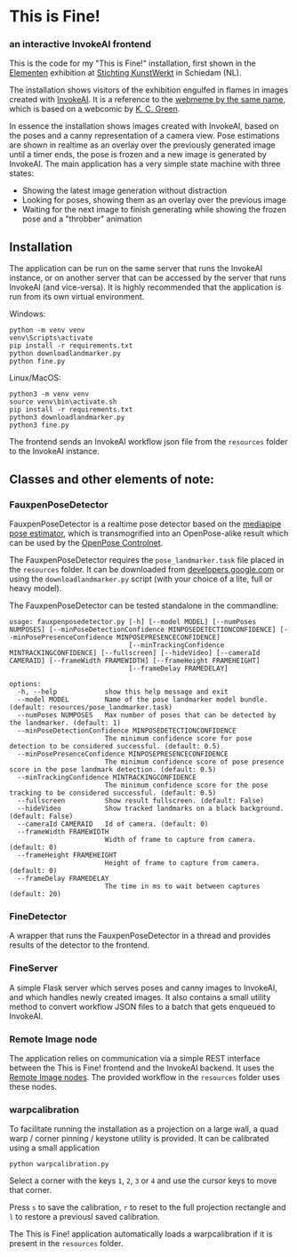 # This is Fine!
### an interactive InvokeAI frontend

This is the code for my "This is Fine!" installation, first shown in the [Elementen](https://stichtingkunstwerkt.nl/exposities/2023/elementen) exhibition at [Stichting KunstWerkt](https://stichtingkunstwerkt.nl) in Schiedam (NL).

The installation shows visitors of the exhibition engulfed in flames in images created with [InvokeAI](https://invoke.ai/). It is a reference to the [webmeme by the same name](https://knowyourmeme.com/memes/this-is-fine), which is based on a webcomic by [K. C. Green](https://knowyourmeme.com/memes/people/kc-green).

In essence the installation shows images created with InvokeAI, based on the poses and a canny representation of a camera view. Pose estimations are shown in realtime as an overlay over the previously generated image until a timer ends, the pose is frozen and a new image is generated by InvokeAI. The main application has a very simple state machine with three states:

* Showing the latest image generation without distraction
* Looking for poses, showing them as an overlay over the previous image
* Waiting for the next image to finish generating while showing the frozen pose and a "throbber" animation

## Installation

The application can be run on the same server that runs the InvokeAI instance, or on another server that can be accessed by the server that runs InvokeAI (and vice-versa). It is highly recommended that the application is run from its own virtual environment.

Windows:
```
python -m venv venv
venv\Scripts\activate
pip install -r requirements.txt
python downloadlandmarker.py
python fine.py
```

Linux/MacOS:
```
python3 -m venv venv
source venv\bin\activate.sh
pip install -r requirements.txt
python3 downloadlandmarker.py
python3 fine.py
```



The frontend sends an InvokeAI workflow json file from the `resources` folder to the InvokeAI instance.

## Classes and other elements of note:

### FauxpenPoseDetector

FauxpenPoseDetector is a realtime pose detector based on the [mediapipe pose estimator](https://developers.google.com/mediapipe/solutions/vision/pose_landmarker), which is transmogrified into an OpenPose-alike result which can be used by the [OpenPose Controlnet](https://huggingface.co/lllyasviel/sd-controlnet-openpose).

The FauxpenPoseDetector requires the `pose_landmarker.task` file placed in the `resources` folder. It can be downloaded from [developers.google.com](https://developers.google.com/mediapipe/solutions/vision/pose_landmarker) or using the `downloadlandmarker.py` script (with your choice of a lite, full or heavy model).

The FauxpenPoseDetector can be tested standalone in the commandline:

```
usage: fauxpenposedetector.py [-h] [--model MODEL] [--numPoses NUMPOSES] [--minPoseDetectionConfidence MINPOSEDETECTIONCONFIDENCE] [--minPosePresenceConfidence MINPOSEPRESENCECONFIDENCE]
                              [--minTrackingConfidence MINTRACKINGCONFIDENCE] [--fullscreen] [--hideVideo] [--cameraId CAMERAID] [--frameWidth FRAMEWIDTH] [--frameHeight FRAMEHEIGHT]
                              [--frameDelay FRAMEDELAY]

options:
  -h, --help            show this help message and exit
  --model MODEL         Name of the pose landmarker model bundle. (default: resources/pose_landmarker.task)
  --numPoses NUMPOSES   Max number of poses that can be detected by the landmarker. (default: 1)
  --minPoseDetectionConfidence MINPOSEDETECTIONCONFIDENCE
                        The minimum confidence score for pose detection to be considered successful. (default: 0.5)
  --minPosePresenceConfidence MINPOSEPRESENCECONFIDENCE
                        The minimum confidence score of pose presence score in the pose landmark detection. (default: 0.5)
  --minTrackingConfidence MINTRACKINGCONFIDENCE
                        The minimum confidence score for the pose tracking to be considered successful. (default: 0.5)
  --fullscreen          Show result fullscreen. (default: False)
  --hideVideo           Show tracked landmarks on a black background. (default: False)
  --cameraId CAMERAID   Id of camera. (default: 0)
  --frameWidth FRAMEWIDTH
                        Width of frame to capture from camera. (default: 0)
  --frameHeight FRAMEHEIGHT
                        Height of frame to capture from camera. (default: 0)
  --frameDelay FRAMEDELAY
                        The time in ms to wait between captures (default: 20)
```

### FineDetector

A wrapper that runs the FauxpenPoseDetector in a thread and provides results of the detector to the frontend.

### FineServer

A simple Flask server which serves poses and canny images to InvokeAI, and which handles newly created images. It also contains a small utility method to convert workflow JSON files to a batch that gets enqueued to InvokeAI.

### Remote Image node

The application relies on communication via a simple REST interface between the This is Fine! frontend and the InvokeAI backend. It uses the [Remote Image nodes](https://github.com/fieldOfView/InvokeAI-remote_image). The provided workflow in the `resources` folder uses these nodes.

### warpcalibration

To facilitate running the installation as a projection on a large wall, a quad warp / corner pinning / keystone utility is provided. It can be calibrated using a small application
```
python warpcalibration.py
```
Select a corner with the keys `1`, `2`, `3` or `4` and use the cursor keys to move that corner.

Press `s` to save the calibration, `r` to reset to the full projection rectangle and `l` to restore a previousl saved calibration.

The This is Fine! application automatically loads a warpcalibration if it is present in the `resources` folder.

